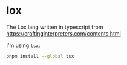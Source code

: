 # lox

The Lox lang written in typescript from https://craftinginterpreters.com/contents.html

I'm using `tsx`:

```sh
pnpm install --global tsx
```
